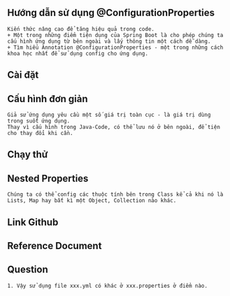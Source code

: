## Hướng dẫn sử dụng @ConfigurationProperties
    Kiến thức nâng cao để tăng hiệu quả trong code.
    + Một trong những điểm tiện dụng của Spring Boot là cho phép chúng ta cấu hình ứng dụng từ bên ngoài và lấy thông tin một cách dễ dàng.
    + Tìm hiểu Annotation @ConfigurationProperties - một trong những cách khoa học nhất để sử dụng config cho ứng dụng.


## Cài đặt


## Cấu hình đơn giản
    Giả sử ứng dụng yêu cầu một số giá trị toàn cục - là giá trị dùng trong suốt ứng dụng.
    Thay vì cấu hình trong Java-Code, có thể lưu nó ở bên ngoài, để tiện cho thay đổi khi cần.
    

## Chạy thử


## Nested Properties
    Chúng ta có thể config các thuộc tính bên trong Class kể cả khi nó là Lists, Map hay bất kì một Object, Collection nào khác.
    


## Link Github


## Reference Document


## Question
    1. Vậy sử dụng file xxx.yml có khác ở xxx.properties ở điểm nào.
    

